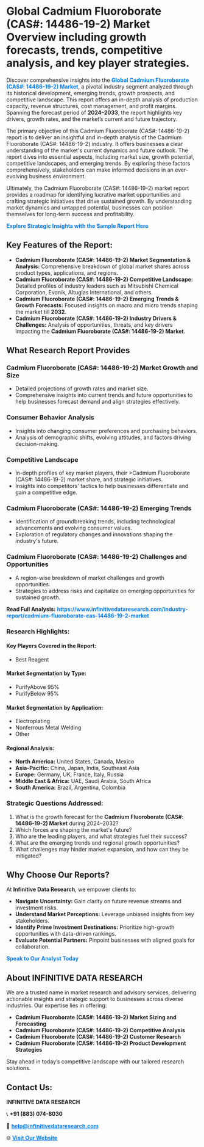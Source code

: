 <h1>Global Cadmium Fluoroborate (CAS#: 14486-19-2) Market Overview including growth forecasts, trends, competitive analysis, and key player strategies.</h1>
<p>
Discover comprehensive insights into the 
<a href="https://www.infinitivedataresearch.com/industry-report/cadmium-fluoroborate-cas-14486-19-2-market" rel="dofollow" style="color: #007BFF; text-decoration: none;"><strong>Global Cadmium Fluoroborate (CAS#: 14486-19-2) Market</strong></a>, a pivotal industry segment analyzed through its historical development, emerging trends, growth prospects, and competitive landscape. This report offers an in-depth analysis of production capacity, revenue structures, cost management, and profit margins. Spanning the forecast period of <strong>2024–2033</strong>, the report highlights key drivers, growth rates, and the market’s current and future trajectory.
</p>
<p>
The primary objective of this Cadmium Fluoroborate (CAS#: 14486-19-2) report is to deliver an insightful and in-depth analysis of the Cadmium Fluoroborate (CAS#: 14486-19-2) industry. It offers businesses a clear understanding of the market's current dynamics and future outlook. The report dives into essential aspects, including market size, growth potential, competitive landscapes, and emerging trends. By exploring these factors comprehensively, stakeholders can make informed decisions in an ever-evolving business environment.
</p>
<p>
Ultimately, the Cadmium Fluoroborate (CAS#: 14486-19-2) market report provides a roadmap for identifying lucrative market opportunities and crafting strategic initiatives that drive sustained growth. By understanding market dynamics and untapped potential, businesses can position themselves for long-term success and profitability.
</p>
<p>
<a href="https://www.infinitivedataresearch.com/request-sample/reportId=105850" style="color: #007BFF; text-decoration: none;"><strong>Explore Strategic Insights with the Sample Report Here</strong></a>
</p>

<h2>Key Features of the Report:</h2>
<ul>
<li><strong>Cadmium Fluoroborate (CAS#: 14486-19-2) Market Segmentation & Analysis:</strong> Comprehensive breakdown of global market shares across product types, applications, and regions.</li>
<li><strong>Cadmium Fluoroborate (CAS#: 14486-19-2) Competitive Landscape:</strong> Detailed profiles of industry leaders such as Mitsubishi Chemical Corporation, Evonik, Altuglas International, and others.</li>
<li><strong>Cadmium Fluoroborate (CAS#: 14486-19-2) Emerging Trends & Growth Forecasts:</strong> Focused insights on macro and micro trends shaping the market till <strong>2032</strong>.</li>
<li><strong>Cadmium Fluoroborate (CAS#: 14486-19-2) Industry Drivers & Challenges:</strong> Analysis of opportunities, threats, and key drivers impacting the <strong>Cadmium Fluoroborate (CAS#: 14486-19-2) Market</strong>.</li>
</ul>

<h2>What Research Report Provides</h2>
<h3>Cadmium Fluoroborate (CAS#: 14486-19-2) Market Growth and Size</h3>
<ul>
<li>Detailed projections of growth rates and market size.</li>
<li>Comprehensive insights into current trends and future opportunities to help businesses forecast demand and align strategies effectively.</li>
</ul>

<h3>Consumer Behavior Analysis</h3>
<ul>
<li>Insights into changing consumer preferences and purchasing behaviors.</li>
<li>Analysis of demographic shifts, evolving attitudes, and factors driving decision-making.</li>
</ul>

<h3>Competitive Landscape</h3>
<ul>
<li>In-depth profiles of key market players, their >Cadmium Fluoroborate (CAS#: 14486-19-2) market share, and strategic initiatives.</li>
<li>Insights into competitors' tactics to help businesses differentiate and gain a competitive edge.</li>
</ul>

<h3>Cadmium Fluoroborate (CAS#: 14486-19-2) Emerging Trends</h3>
<ul>
<li>Identification of groundbreaking trends, including technological advancements and evolving consumer values.</li>
<li>Exploration of regulatory changes and innovations shaping the industry's future.</li>
</ul>

<h3>Cadmium Fluoroborate (CAS#: 14486-19-2) Challenges and Opportunities</h3>
<ul>
<li>A region-wise breakdown of market challenges and growth opportunities.</li>
<li>Strategies to address risks and capitalize on emerging opportunities for sustained growth.</li>
</ul>
<p><strong>Read Full Analysis:</strong> <a href="https://www.infinitivedataresearch.com/industry-report/cadmium-fluoroborate-cas-14486-19-2-market" rel="dofollow" style="color: #007BFF; text-decoration: none;"><strong>https://www.infinitivedataresearch.com/industry-report/cadmium-fluoroborate-cas-14486-19-2-market</strong></a></p>
<h3>Research Highlights:</h3>
<h4>Key Players Covered in the Report:</h4>
<ul><li>Best Reagent</li></ul>
<h4>Market Segmentation by Type:</h4>
<ul><li>PurifyAbove 95%</li><li>PurifyBelow 95%</li></ul>
<h4>Market Segmentation by Application:</h4>
<ul><li>Electroplating</li><li>Nonferrous Metal Welding</li><li>Other</li></ul>

<h4>Regional Analysis:</h4>
<ul>
<li><strong>North America:</strong> United States, Canada, Mexico</li>
<li><strong>Asia-Pacific:</strong> China, Japan, India, Southeast Asia</li>
<li><strong>Europe:</strong> Germany, UK, France, Italy, Russia</li>
<li><strong>Middle East & Africa:</strong> UAE, Saudi Arabia, South Africa</li>
<li><strong>South America:</strong> Brazil, Argentina, Colombia</li>
</ul>

<h3>Strategic Questions Addressed:</h3>
<ol>
<li>What is the growth forecast for the <strong>Cadmium Fluoroborate (CAS#: 14486-19-2) Market</strong> during 2024–2032?</li>
<li>Which forces are shaping the market's future?</li>
<li>Who are the leading players, and what strategies fuel their success?</li>
<li>What are the emerging trends and regional growth opportunities?</li>
<li>What challenges may hinder market expansion, and how can they be mitigated?</li>
</ol>

<h2>Why Choose Our Reports?</h2>
<p>At <strong>Infinitive Data Research</strong>, we empower clients to:</p>
<ul>
<li><strong>Navigate Uncertainty:</strong> Gain clarity on future revenue streams and investment risks.</li>
<li><strong>Understand Market Perceptions:</strong> Leverage unbiased insights from key stakeholders.</li>
<li><strong>Identify Prime Investment Destinations:</strong> Prioritize high-growth opportunities with data-driven rankings.</li>
<li><strong>Evaluate Potential Partners:</strong> Pinpoint businesses with aligned goals for collaboration.</li>
</ul>
<p><a href="https://www.infinitivedataresearch.com/industry-report/cadmium-fluoroborate-cas-14486-19-2-market" rel="dofollow" style="color: #007BFF; text-decoration: none;"><strong>Speak to Our Analyst Today</strong></a></p>

<h2>About INFINITIVE DATA RESEARCH</h2>
<p>We are a trusted name in market research and advisory services, delivering actionable insights and strategic support to businesses across diverse industries. Our expertise lies in offering:</p>
<ul>
<li><strong>Cadmium Fluoroborate (CAS#: 14486-19-2) Market Sizing and Forecasting</strong></li>
<li><strong>Cadmium Fluoroborate (CAS#: 14486-19-2) Competitive Analysis</strong></li>
<li><strong>Cadmium Fluoroborate (CAS#: 14486-19-2) Customer Research</strong></li>
<li><strong>Cadmium Fluoroborate (CAS#: 14486-19-2) Product Development Strategies</strong></li>
</ul>
<p>Stay ahead in today’s competitive landscape with our tailored research solutions.</p>

<h2>Contact Us:</h2>
<p><strong>INFINITIVE DATA RESEARCH</strong></p>
<p>📞 <strong>+91 (883) 074-8030</strong></p>
<p>📧 <strong><a href="mailto:help@infinitivedataresearch.com" style="color: #007BFF;">help@infinitivedataresearch.com</a></strong></p>
<p>🌐 <strong><a href="https://www.infinitivedataresearch.com" rel="dofollow" style="color: #007BFF;">Visit Our Website</a></strong></p>